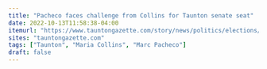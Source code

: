 ```yaml
---
title: "Pacheco faces challenge from Collins for Taunton senate seat"
date: 2022-10-13T11:58:38-04:00
itemurl: "https://www.tauntongazette.com/story/news/politics/elections/candidate-profiles/2022/10/13/taunton-election-2022-maria-collins-republican-senator-marc-pacheco-democrat-berkley-dighton-raynham/10469220002/"
sites: "tauntongazette.com"
tags: ["Taunton", "Maria Collins", "Marc Pacheco"]
draft: false
---
```


